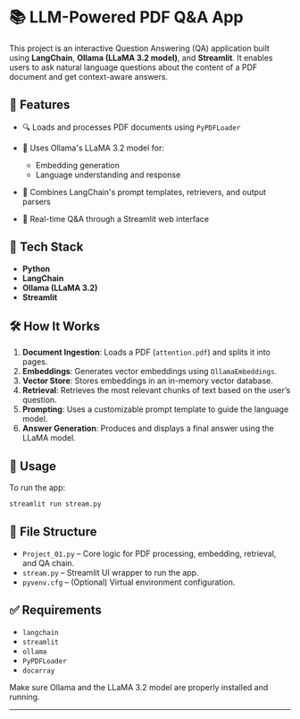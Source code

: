 

# 📚 LLM-Powered PDF Q\&A App

This project is an interactive Question Answering (QA) application built using **LangChain**, **Ollama (LLaMA 3.2 model)**, and **Streamlit**. It enables users to ask natural language questions about the content of a PDF document and get context-aware answers.

## 🚀 Features

* 🔍 Loads and processes PDF documents using `PyPDFLoader`
* 🧠 Uses Ollama's LLaMA 3.2 model for:

  * Embedding generation
  * Language understanding and response
* 🔗 Combines LangChain's prompt templates, retrievers, and output parsers
* 💬 Real-time Q\&A through a Streamlit web interface

## 🧰 Tech Stack

* **Python**
* **LangChain**
* **Ollama (LLaMA 3.2)**
* **Streamlit**

## 🛠️ How It Works

1. **Document Ingestion**: Loads a PDF (`attention.pdf`) and splits it into pages.
2. **Embeddings**: Generates vector embeddings using `OllamaEmbeddings`.
3. **Vector Store**: Stores embeddings in an in-memory vector database.
4. **Retrieval**: Retrieves the most relevant chunks of text based on the user’s question.
5. **Prompting**: Uses a customizable prompt template to guide the language model.
6. **Answer Generation**: Produces and displays a final answer using the LLaMA model.

## 📄 Usage

To run the app:

```bash
streamlit run stream.py
```

## 📁 File Structure

* `Project_01.py` – Core logic for PDF processing, embedding, retrieval, and QA chain.
* `stream.py` – Streamlit UI wrapper to run the app.
* `pyvenv.cfg` – (Optional) Virtual environment configuration.

## ✅ Requirements

* `langchain`
* `streamlit`
* `ollama`
* `PyPDFLoader`
* `docarray`

Make sure Ollama and the LLaMA 3.2 model are properly installed and running.

---
